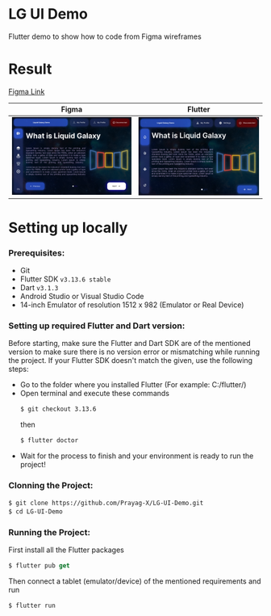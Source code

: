 # LG UI Demo 

Flutter demo to show how to code from Figma wireframes

# Result 

[Figma Link](https://www.figma.com/file/6zmU02uP9XpHZMgZ7YKzyc/Liquid-Galaxy-Demo?type=design&node-id=0%3A1&mode=design&t=9nSDgEqHJjTIRwMl-1)

| Figma | Flutter |
| -------------- | -------------- |
| <img src="https://raw.githubusercontent.com/Prayag-X/LG-UI-Demo/main/readme_assets/Figma.png"> | <img src="https://raw.githubusercontent.com/Prayag-X/LG-UI-Demo/main/readme_assets/Screenshot.png"> |

# Setting up locally

### Prerequisites:

- Git
- Flutter SDK `v3.13.6 stable`
- Dart `v3.1.3`
- Android Studio or Visual Studio Code
- 14-inch Emulator of resolution 1512 x 982 (Emulator or Real Device)

### Setting up required Flutter and Dart version:

Before starting, make sure the Flutter and Dart SDK are of the mentioned version to make sure there is no version error or mismatching while running the project. If your Flutter SDK doesn't match the given, use the following steps:
- Go to the folder where you installed Flutter (For example: C:/flutter/)
- Open terminal and execute these commands
  ```bash
  $ git checkout 3.13.6
  ```
  then
  ```dart
  $ flutter doctor
  ```
- Wait for the process to finish and your environment is ready to run the project!

### Clonning the Project:

```bash
$ git clone https://github.com/Prayag-X/LG-UI-Demo.git
$ cd LG-UI-Demo
```

### Running the Project:

First install all the Flutter packages
```dart
$ flutter pub get
```

Then connect a tablet (emulator/device) of the mentioned requirements and run
```dart
$ flutter run
```
